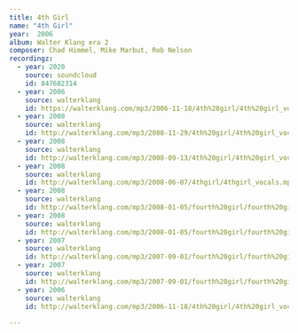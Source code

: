 ```yaml
---
title: 4th Girl
name: "4th Girl"
year:  2006
album: Walter Klang era 2
composer: Chad Himmel, Mike Marbut, Rob Nelson
recordingz:
  - year: 2020
    source: soundcloud
    id: 847682314
  - year: 2006
    source: walterklang
    id: https://walterklang.com/mp3/2006-11-18/4th%20girl/4th%20girl_vocals.mp3
  - year: 2008
    source: walterklang
    id: http://walterklang.com/mp3/2008-11-29/4th%20girl/4th%20girl_vocals.mp3
  - year: 2008   
    source: walterklang
    id: http://walterklang.com/mp3/2008-09-13/4th%20girl/4th%20girl_vocals.mp3
  - year: 2008
    source: walterklang
    id: http://walterklang.com/mp3/2008-06-07/4thgirl/4thgirl_vocals.mp3
  - year: 2008   
    source: walterklang
    id: http://walterklang.com/mp3/2008-01-05/fourth%20girl/fourth%20girl+vocals-08-01-05.mp3
  - year: 2008     
    source: walterklang
    id: http://walterklang.com/mp3/2008-01-05/fourth%20girl/fourth%20girl_vocals%2801-05-08%29.mp3
  - year: 2007   
    source: walterklang
    id: http://walterklang.com/mp3/2007-09-01/fourth%20girl/fourth%20girl%202_vocals.mp3
  - year: 2007   
    source: walterklang
    id: http://walterklang.com/mp3/2007-09-01/fourth%20girl/fourth%20girl_vocals.mp3
  - year: 2006
    source: walterklang
    id: http://walterklang.com/mp3/2006-11-18/4th%20girl/4th%20girl_vocals.mp3
 
---
```


